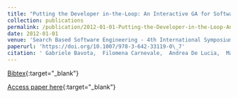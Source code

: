 ```yaml
---
title: "Putting the Developer in-the-Loop: An Interactive GA for Software Re-modularization"
collection: publications
permalink: /publication/2012-01-01-Putting-the-Developer-in-the-Loop-An-Interactive-GA-for-Software-Re-modularization
date: 2012-01-01
venue: 'Search Based Software Engineering - 4th International Symposium, SSBSE 2012, Riva del Garda, Italy, September 28-30, 2012. Proceedings'
paperurl: 'https://doi.org/10.1007/978-3-642-33119-0\_7'
citation: ' Gabriele Bavota,  Filomena Carnevale,  Andrea De Lucia,  Massimiliano Di Penta,  Rocco Oliveto, &quot;Putting the Developer in-the-Loop: An Interactive GA for Software Re-modularization.&quot; Search Based Software Engineering - 4th International Symposium, SSBSE 2012, Riva del Garda, Italy, September 28-30, 2012. Proceedings, 2012.'
---
```

[Bibtex](https://dblp.org/rec/bib/conf/ssbse/BavotaCLPO12){:target="_blank"}

[Access paper here](https://doi.org/10.1007/978-3-642-33119-0\_7){:target="_blank"}
